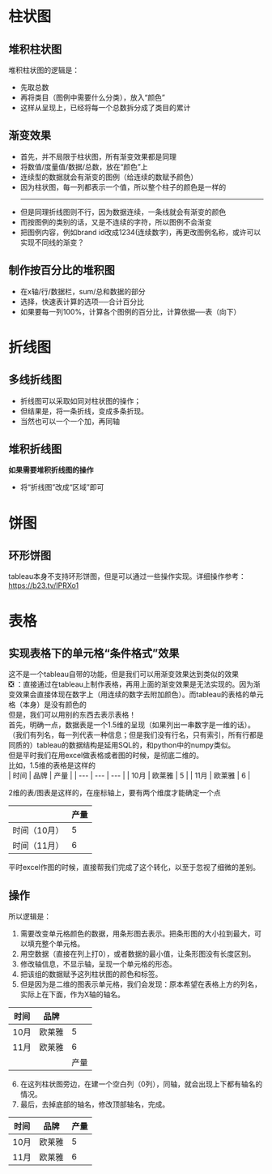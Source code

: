 # 柱状图  
## 堆积柱状图  
堆积柱状图的逻辑是：
- 先取总数
- 再将类目（图例中需要什么分类），放入“颜色”
- 这样从呈现上，已经将每一个总数拆分成了类目的累计
## 渐变效果
- 首先，并不局限于柱状图，所有渐变效果都是同理
- 将数值/度量值/数据/总数，放在“颜色”上
- 连续型的数据就会有渐变的图例（给连续的数赋予颜色）
- 因为柱状图，每一列都表示一个值，所以整个柱子的颜色是一样的  
  ***
- 但是同理折线图则不行，因为数据连续，一条线就会有渐变的颜色
- 而按图例的类别的话，又是不连续的字符，所以图例不会渐变
- 把图例内容，例如brand id改成1234(连续数字)，再更改图例名称，或许可以实现不同线的渐变？

## 制作按百分比的堆积图
- 在x轴/行/数据栏，sum/总和数据的部分
- 选择，快速表计算的选项──合计百分比
- 如果要每一列100%，计算各个图例的百分比，计算依据──表（向下）
# 折线图  
## 多线折线图  
- 折线图可以采取如同对柱状图的操作；
- 但结果是，将一条折线，变成多条折现。
- 当然也可以一个一个加，再同轴
## 堆积折线图  
**如果需要堆积折线图的操作**
- 将“折线图”改成“区域”即可
# 饼图  
## 环形饼图  
tableau本身不支持环形饼图，但是可以通过一些操作实现。详细操作参考：https://b23.tv/IPRXo1
# 表格
## 实现表格下的单元格“条件格式”效果
这不是一个tableau自带的功能，但是我们可以用渐变效果达到类似的效果  
❎️ ：直接通过在tableau上制作表格，再用上面的渐变效果是无法实现的。因为渐变效果会直接体现在数字上（用连续的数字去附加颜色）。而tableau的表格的单元格（本身）是没有颜色的  
但是，我们可以用别的东西去表示表格！  
首先，明确一点，数据表是一个1.5维的呈现（如果列出一串数字是一维的话）。（我们有列名，每一列代表一种信息；但是我们没有行名，只有索引，所有行都是同质的）tableau的数据结构是延用SQL的，和python中的numpy类似。  
但是平时我们在用excel做表格或者图的时候，是彻底二维的。  
比如，1.5维的表格是这样的  
| 时间 | 品牌 | 产量 |
| --- | --- | --- |
| 10月 | 欧莱雅 | 5 |
| 11月 | 欧莱雅 | 6 |

2维的表/图表是这样的，在座标轴上，要有两个维度才能确定一个点  

|  | 产量 |
| --- | --- | 
| 时间（10月） | 5 |
| 时间（11月） | 6 |

平时excel作图的时候，直接帮我们完成了这个转化，以至于忽视了细微的差别。  
## 操作
所以逻辑是：  
1. 需要改变单元格颜色的数据，用条形图去表示。把条形图的大小拉到最大，可以填充整个单元格。  
2. 用空数据（直接在列上打0），或者数据的最小值，让条形图没有长度区别。  
3. 修改轴信息，不显示轴，呈现一个单元格的形态。  
4. 把该组的数据赋予这列柱状图的颜色和标签。  
5. 但是因为是二维的图表示单元格，我们会发现：原本希望在表格上方的列名，实际上在下面，作为X轴的轴名。  

| 时间 | 品牌 |  |
| --- | --- | --- | 
| 10月 | 欧莱雅 | 5 |
| 11月 | 欧莱雅 | 6 |
|  |  | 产量 |

6. 在这列柱状图旁边，在建一个空白列（0列），同轴，就会出现上下都有轴名的情况。  
7. 最后，去掉底部的轴名，修改顶部轴名，完成。  

| 时间 | 品牌 | 产量 |
| --- | --- | --- | 
| 10月 | 欧莱雅 | 5 |
| 11月 | 欧莱雅 | 6 |

















